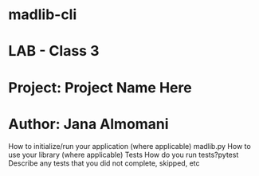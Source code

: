 # madlib-cli
# LAB - Class 3
# Project: Project Name Here
# Author: Jana Almomani


How to initialize/run your application (where applicable)
 madlib.py
How to use your library (where applicable)
Tests
How do you run tests?pytest
Describe any tests that you did not complete, skipped, etc